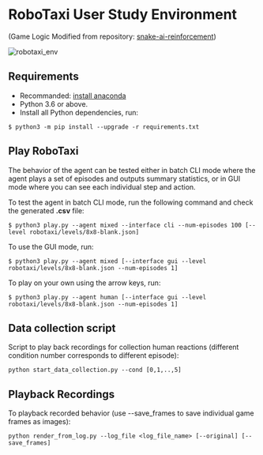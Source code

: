 # RoboTaxi User Study Environment
(Game Logic Modified from repository: [snake-ai-reinforcement](https://github.com/YuriyGuts/snake-ai-reinforcement))


![robotaxi_env](https://github.com/yuchen93/RoboTaxi/blob/master/.robotaxi_env.jpg)

## Requirements

- Recommanded: [install anaconda](https://docs.anaconda.com/anaconda/install/)
- Python 3.6 or above. 
- Install all Python dependencies, run:
```
$ python3 -m pip install --upgrade -r requirements.txt
```

## Play RoboTaxi
The behavior of the agent can be tested either in batch CLI mode where the agent plays a set of episodes and outputs summary statistics, or in GUI mode where you can see each individual step and action.

To test the agent in batch CLI mode, run the following command and check the generated **.csv** file:
```
$ python3 play.py --agent mixed --interface cli --num-episodes 100 [--level robotaxi/levels/8x8-blank.json] 
```

To use the GUI mode, run:
```
$ python3 play.py --agent mixed [--interface gui --level robotaxi/levels/8x8-blank.json --num-episodes 1]
```

To play on your own using the arrow keys, run:
```
$ python3 play.py --agent human [--interface gui --level robotaxi/levels/8x8-blank.json --num-episodes 1]
```


## Data collection script

Script to play back recordings for collection human reactions (different condition number corresponds to different episode):
```
python start_data_collection.py --cond [0,1,..,5] 
```

## Playback Recordings

To playback recorded behavior (use --save_frames to save individual game frames as images):
```
python render_from_log.py --log_file <log_file_name> [--original] [--save_frames]
```


